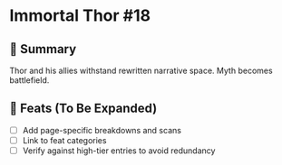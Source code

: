 # Immortal Thor #18

## 📖 Summary
Thor and his allies withstand rewritten narrative space. Myth becomes battlefield.

## 🔹 Feats (To Be Expanded)
- [ ] Add page-specific breakdowns and scans
- [ ] Link to feat categories
- [ ] Verify against high-tier entries to avoid redundancy